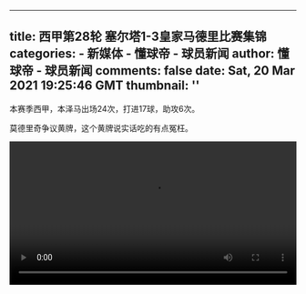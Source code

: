 
---
title: 西甲第28轮 塞尔塔1-3皇家马德里比赛集锦
categories: 
    - 新媒体
    - 懂球帝 - 球员新闻
author: 懂球帝 - 球员新闻
comments: false
date: Sat, 20 Mar 2021 19:25:46 GMT
thumbnail: ''
---

<div>   
<div class="con">
        <p>本赛季西甲，本泽马出场24次，打进17球，<span style="letter-spacing: 0px;">助攻6次。</span></p><p><span style="letter-spacing: 0px;">莫德里奇争议黄牌，这个黄牌说实话吃的有点冤枉。</span></p><video width="100%" controls="controls"> <source src="http://img.qunliao.info/Fvd4KuFq_9428626161.mp4" type="video/mp4"> Your RSS reader does not support video playback. </video><p></p><p><br></p>
      </div>
      
</div>
            